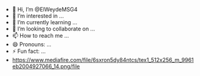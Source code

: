- 👋 Hi, I’m @ElWeydeMSG4
- 👀 I’m interested in ...
- 🌱 I’m currently learning ...
- 💞️ I’m looking to collaborate on ...
- 📫 How to reach me ...
- 😄 Pronouns: ...
- ⚡ Fun fact: ...
- https://www.mediafire.com/file/6sxron5dy84ntcs/tex1_512x256_m_9961eb2004927066_14.png/file

<!---
ElWeydeMSG4/ElWeydeMSG4 is a ✨ special ✨ repository because its `README.md` (this file) appears on your GitHub profile.
You can click the Preview link to take a look at your changes.
--->
